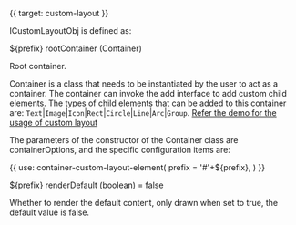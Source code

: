 {{ target: custom-layout }}

ICustomLayoutObj is defined as:

${prefix} rootContainer (Container)

Root container.

Container is a class that needs to be instantiated by the user to act as a container. The container can invoke the add interface to add custom child elements. The types of child elements that can be added to this container are: `Text`|`Image`|`Icon`|`Rect`|`Circle`|`Line`|`Arc`|`Group`. [Refer the demo for the usage of custom layout](/examples/custom-render/custom-cell-layout)

The parameters of the constructor of the Container class are containerOptions, and the specific configuration items are:

{{ use: container-custom-layout-element(
    prefix =  '#'+${prefix},
) }}

${prefix} renderDefault (boolean) = false

Whether to render the default content, only drawn when set to true, the default value is false.